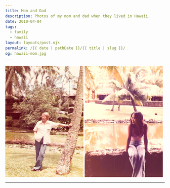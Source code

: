 ```yaml
---
title: Mom and Dad
description: Photos of my mom and dad when they lived in Hawaii.
date: 2010-04-04
tags: 
  - family
  - hawaii
layout: layouts/post.njk
permalink: /{{ date | pathDate }}/{{ title | slug }}/
og: hawaii-mom.jpg
---
```


<p>
  <img src="/img/hawaii-dad.jpg" alt="dad leaning on a palm tree" width="247" class="img-left" />
  <img src="/img/hawaii-mom.jpg" alt="mom sitting on a stone wall" width="247" />
</p>

---
